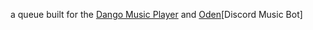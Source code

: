 a queue built for the [Dango Music Player](https://github.com/Dangoware/dango-music-player) and [Oden](https://github.com/Dangoware/oden)[Discord Music Bot]